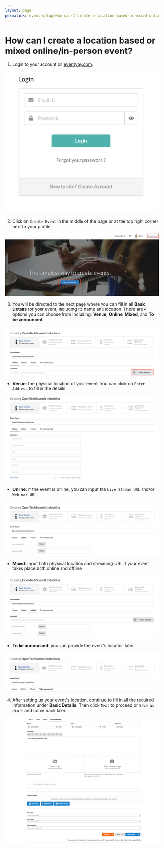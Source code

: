 ```yaml
---
layout: page
permalink: event-setup/How-can-I-create-a-location-based-or-mixed-online-in-person-event
---
```


# How can I create a location based or mixed online/in-person event?

1. Login to your account on [eventyay.com](https://eventyay.com).

![Mixed Location](/images/How-can-I-create-a-location-based-or-mixed-online-in-person-event-1.png)

2. Click on `Create Event` in the middle of the page or at the top right corner next to your profile.

![Mixed Location](/images/How-can-I-create-a-location-based-or-mixed-online-in-person-event-2.png)

3. You will be directed to the next page where you can fill in all **Basic Details** for your event, including its name and location.
There are 4 options you can choose from including: **Venue**, **Online**, **Mixed**, and **To be announced**. 

![Mixed Location](/images/How-can-I-create-a-location-based-or-mixed-online-in-person-event-3.png)

- **Venue**: the physical location of your event. You can click on `Enter Address` to fill in the details.

![Mixed Location](/images/How-can-I-create-a-location-based-or-mixed-online-in-person-event-4.png)

- **Online**: if the event is online, you can input the `Live Stream URL` and/or `Webinar URL`. 

![Mixed Location](/images/How-can-I-create-a-location-based-or-mixed-online-in-person-event-5.png)

- **Mixed**: input both physical location and streaming URL if your event takes place both online and offline.

![Mixed Location](/images/How-can-I-create-a-location-based-or-mixed-online-in-person-event-6.png)

- **To be announced**: you can provide the event's location later. 

![Mixed Location](/images/How-can-I-create-a-location-based-or-mixed-online-in-person-event-7.png)

4. After setting up your event's location, continue to fill in all the required information under **Basic Details**. 
Then click `Next` to proceed or `Save as draft` and come back later. 

![Mixed Location](/images/How-can-I-create-a-location-based-or-mixed-online-in-person-event-8.png)

